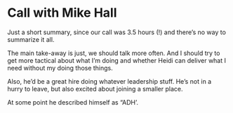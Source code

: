# Call with Mike Hall
Just a short summary, since our call was 3.5 hours (!) and there’s no way to summarize it all.

The main take-away is just, we should talk more often. And I should try to get more tactical about what I’m doing and whether Heidi can deliver what I need without my doing those things.

Also, he’d be a great hire doing whatever leadership stuff. He’s not in a hurry to leave, but also excited about joining a smaller place.

At some point he described himself as “ADH’.